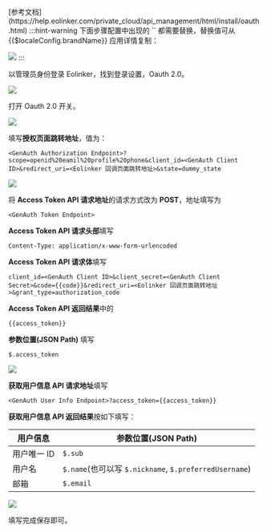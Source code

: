 <IntegrationDetailCard title="配置 Eolinker">
[参考文档](https://help.eolinker.com/private_cloud/api_management/html/install/oauth.html)
:::hint-warning
下面步骤配置中出现的 `<xxxx>` 都需要替换，替换值可从 {{$localeConfig.brandName}} 应用详情复制：

![](~@imagesZhCn/integration/eolinker/2-6.png)
:::

以管理员身份登录 Eolinker，找到登录设置，Oauth 2.0。

<img src="~@imagesZhCn/integration/eolinker/2-1.png" class="md-img-padding" />

打开 Oauth 2.0 开关。

<img src="~@imagesZhCn/integration/eolinker/2-2.png" class="md-img-padding" />

填写**授权页面跳转地址**，值为：

```
<GenAuth Authorization Endpoint>?scope=openid%20eamil%20profile%20phone&client_id=<GenAuth Client ID>&redirect_uri=<Eolinker 回调页面跳转地址>&state=dummy_state
```

<img src="~@imagesZhCn/integration/eolinker/2-3.png" class="md-img-padding" />

将 **Access Token API 请求地址**的请求方式改为 **POST**，地址填写为

```
<GenAuth Token Endpoint>
```

**Access Token API 请求头部**填写

```
Content-Type: application/x-www-form-urlencoded
```

**Access Token API 请求体**填写

```
client_id=<GenAuth Client ID>&client_secret=<GenAuth Client Secret>&code={{code}}&redirect_uri=<Eolinker 回调页面跳转地址>&grant_type=authorization_code
```

**Access Token API 返回结果**中的

```
{{access_token}}
```

**参数位置(JSON Path)** 填写

```
$.access_token
```

<img src="~@imagesZhCn/integration/eolinker/2-4.png" class="md-img-padding" />

**获取用户信息 API 请求地址**填写

```
<GenAuth User Info Endpoint>?access_token={{access_token}}
```

**获取用户信息 API 返回结果**按如下填写：

| 用户信息    | 参数位置(JSON Path)                                    |
| ----------- | ------------------------------------------------------ |
| 用户唯一 ID | `$.sub`                                                |
| 用户名      | `$.name`(也可以写 `$.nickname`, `$.preferredUsername`) |
| 邮箱        | `$.email`                                              |

<img src="~@imagesZhCn/integration/eolinker/2-5.png" class="md-img-padding" />

填写完成保存即可。

</IntegrationDetailCard>
